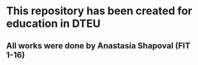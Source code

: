 # This repository has been created for education in DTEU
## All works were done by Anastasia Shapoval (FIT 1-16)

